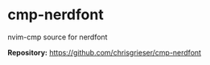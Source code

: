 # cmp-nerdfont

nvim-cmp source for nerdfont

**Repository:** <https://github.com/chrisgrieser/cmp-nerdfont>
